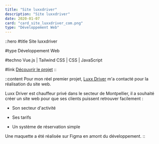 ```yaml
---
title: "Site luxxdriver"
description: "Site luxxdriver"
date: 2020-01-07
card: "card_site_luxxdriver_com.png"
type: "Développement Web"
---
```


::hero
#title
Site luxxdriver

#type
Développement Web

#techno
Vue.js | Tailwind CSS | CSS | JavaScript

#link
[Découvrir le projet](https://luxxdriver-website.vercel.app)
::

::content
Pour mon réel premier projet, [Luxx Driver](https://luxxdriver-website.vercel.app) m'a contacté pour la réalisation du site web.

Luxx Driver est chauffeur privé dans le secteur de Montpellier, il a souhaité créer un site web pour que ses clients puissent retrouver facilement  :
- Son secteur d'activité

- Ses tarifs

- Un système de réservation simple

Une maquette a été réalisée sur Figma en amont du développement.
::